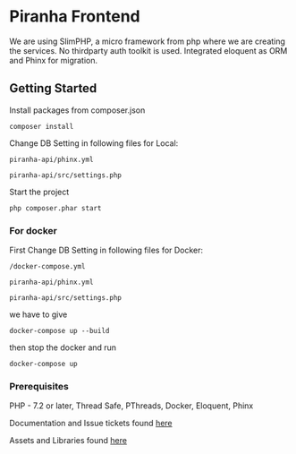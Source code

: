 # Piranha Frontend

We are using SlimPHP, a micro framework from php where we are creating the services. No thirdparty auth toolkit is used. Integrated eloquent as ORM and Phinx for migration.

## Getting Started
Install packages from composer.json

```
composer install
```

Change DB Setting in following files for Local:

```
piranha-api/phinx.yml
```

```
piranha-api/src/settings.php
```


Start the project

```
php composer.phar start
```

### For docker

First Change DB Setting in following files for Docker:


```
/docker-compose.yml
```

```
piranha-api/phinx.yml
```

```
piranha-api/src/settings.php
```


we have to give

```
docker-compose up --build
```

then stop the docker and run 


```
docker-compose up
```

### Prerequisites
  
PHP - 7.2 or later, Thread Safe, PThreads, Docker, Eloquent, Phinx
  
Documentation and Issue tickets found [here](https://git.dev.netstax.io/piranha/piranha-project)  
  
Assets and Libraries found [here](https://git.dev.netstax.io/piranha/piranha-assets)
